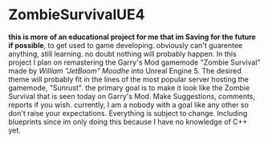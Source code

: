 # ZombieSurvivalUE4
**this is more of an educational project for me that im Saving for the future if possible**, to get used to game developing. obviously can't guarentee anything, still learning. no doubt nothing will probably happen. In this project I plan on remastering the Garry's Mod gamemode "Zombie Survival" made by *William "JetBoom" Moodhe* into Unreal Engine 5. The desired theme will probably fit in the lines of the most popular server hosting the gamemode, "Sunrust".  the primary goal is to make it look like the Zombie Survival that is seen today on Garry's Mod. Make Suggestions, comments, reports if you wish. currently, I am a nobody with a goal like any other so don't raise your expectations. Everything is subject to change. Including blueprints since im only doing this because I have no knowledge of C++ yet.
